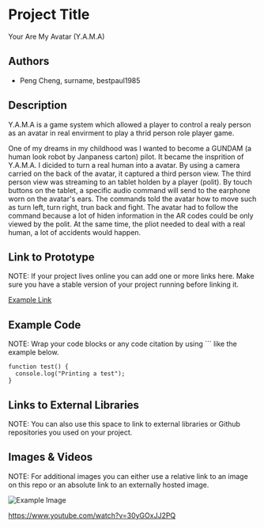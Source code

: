 # Project Title
Your Are My Avatar (Y.A.M.A)

## Authors
- Peng Cheng, surname, bestpaul1985

## Description
Y.A.M.A is a game system which allowed a player to control a realy person as an avatar in real envirment to play a thrid person role player game. 

One of my dreams in my childhood was I wanted to become a GUNDAM (a human look robot by Janpaness carton) pilot. It became the insprition of Y.A.M.A. I dicided to turn a real human into a avatar. By using a camera carried on the back of the avatar, it captured a third person view. The third person view was streaming to an tablet holden by a player (polit). By touch buttons on the tablet, a specific audio command will send to the earphone worn on the avatar's ears. The commands told the avatar how to move such as turn left, turn right, trun back and fight. The avatar had to follow the command because a lot of hiden information in the AR codes could be only viewed by the polit. At the same time, the pliot needed to deal with a real human, a lot of accidents would happen. 


## Link to Prototype
NOTE: If your project lives online you can add one or more links here. Make sure you have a stable version of your project running before linking it.

[Example Link](http://www.google.com "Example Link")

## Example Code
NOTE: Wrap your code blocks or any code citation by using ``` like the example below.
```
function test() {
  console.log("Printing a test");
}
```
## Links to External Libraries
 NOTE: You can also use this space to link to external libraries or Github repositories you used on your project.


## Images & Videos
NOTE: For additional images you can either use a relative link to an image on this repo or an absolute link to an externally hosted image.

![Example Image](project_images/cover.jpg?raw=true "Example Image")

https://www.youtube.com/watch?v=30yGOxJJ2PQ
